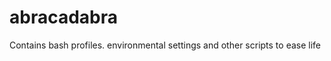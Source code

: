 abracadabra
===========

Contains bash profiles. environmental settings and other scripts to ease life
